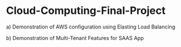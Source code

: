 # Cloud-Computing-Final-Project

a) Demonstration of AWS configuration using Elasting Load Balancing

b) Demonstration of Multi-Tenant Features for SAAS App 
